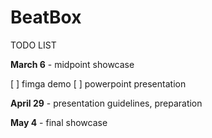 # BeatBox

TODO LIST 


**March 6** - midpoint showcase

[ ] fimga demo
[ ] powerpoint presentation



**April 29** - presentation guidelines, preparation


**May 4** - final showcase


